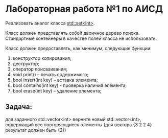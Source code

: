 # Лабораторная работа №1 по АИСД
Реализовать аналог класса [std::set<int\>](https://en.cppreference.com/w/cpp/container/set).

Класс должен представлять собой двоичное дерево поиска.\
Стандартные контейнеры в качестве полей класса не использовать.

Класс должен предоставлять, как минимум, следующие функции:

1. конструктор копирования;
2. деструктор;
3. оператор присваивания;
4. void print() – печать содержимого;
5. bool insert(int key) – вставка элемента;
6. bool contains(int key) -  проверка наличия элемента;
7. bool erase(int key) – удаление элемента;
## Задача: 
для заданного std::vector<int\> верните новый std::vector<int\>, содержащий все повторяющиеся элементы (для вектора {3 2 2 4} результат должен быть {2})
